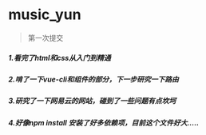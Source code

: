 # music_yun

> 第一次提交



##### 1.看完了html和css从入门到精通

##### 2.啃了一下vue-cli和组件的部分，下一步研究一下路由

##### 3.研究了一下网易云的网站，碰到了一些问题有点坎坷

##### 4.好像npm install 安装了好多依赖项，目前这个文件好大.....